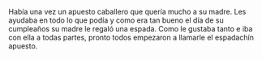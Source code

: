 Había una vez un apuesto caballero que quería mucho a su madre. 
Les ayudaba en todo lo que podía y como era tan bueno el día de su cumpleaños su madre  le regaló una espada. 
Como le gustaba tanto e iba con ella a todas partes, pronto todos empezaron a llamarle el espadachín apuesto.

